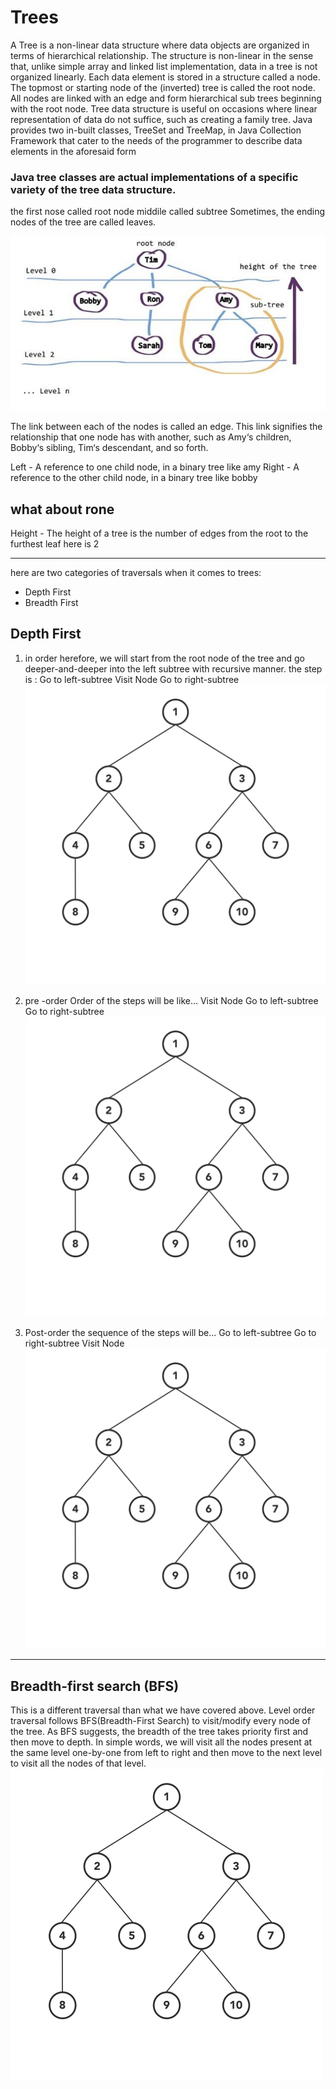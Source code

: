 # Trees
A Tree is a non-linear data structure where data objects are organized in terms of hierarchical relationship. The structure is non-linear in the sense that, unlike simple array and linked list implementation, data in a tree is not organized linearly. Each data element is stored in a structure called a node. The topmost or starting node of the (inverted) tree is called the root node. All nodes are linked with an edge and form hierarchical sub trees beginning with the root node. Tree data structure is useful on occasions where linear representation of data do not suffice, such as creating a family tree. Java provides two in-built classes, TreeSet and TreeMap, in Java Collection Framework that cater to the needs of the programmer to describe data elements in the aforesaid form


### Java tree classes are actual implementations of a specific variety of the tree data structure.


the first nose called root node
middile called subtree
Sometimes, the ending nodes of the tree are called leaves.

![](../img/401/class-14.jpg)

The link between each of the nodes is called an edge. This link signifies the relationship that one node has with another, such as Amy‘s children, Bobby‘s sibling, Tim‘s descendant, and so forth.

Left - A reference to one child node, in a binary tree  like amy
Right - A reference to the other child node, in a binary tree like bobby

## what about rone

Height - The height of a tree is the number of edges from the root to the furthest leaf  here is 2

--------------------------------------------------
here are two categories of traversals when it comes to trees:

- Depth First
- Breadth First


## Depth First
1. in order
herefore, we will start from the root node of the tree and go deeper-and-deeper into the left subtree with recursive manner.
the step is :
Go to left-subtree
Visit Node
Go to right-subtree
![](../img/401/class-142.gif)


2. pre -order
Order of the steps will be like…
Visit Node
Go to left-subtree
Go to right-subtree
![](../img/401/class-143.gif)


3. Post-order
the sequence of the steps will be…
Go to left-subtree
Go to right-subtree
Visit Node
![](../img/401/class-144.gif)
----------------------------------------------------------
## Breadth-first search (BFS)
This is a different traversal than what we have covered above. Level order traversal follows BFS(Breadth-First Search) to visit/modify every node of the tree.
As BFS suggests, the breadth of the tree takes priority first and then move to depth. In simple words, we will visit all the nodes present at the same level one-by-one from left to right and then move to the next level to visit all the nodes of that level.
![](../img/401/class-145.gif)

